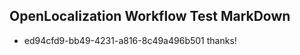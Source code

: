 ## OpenLocalization Workflow Test MarkDown
* ed94cfd9-bb49-4231-a816-8c49a496b501 thanks!

<!--HONumber=Jul16_HO3-->


